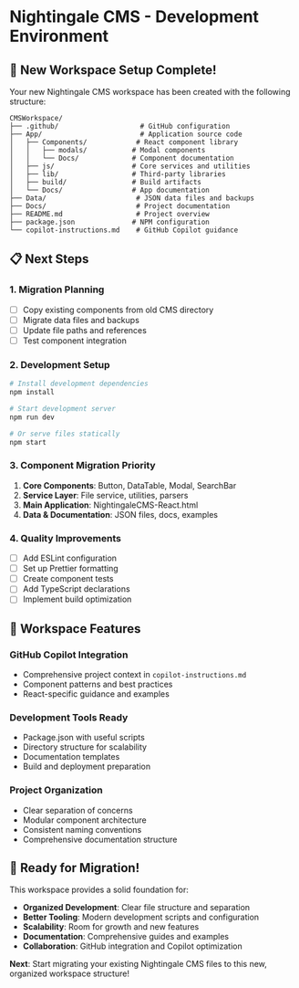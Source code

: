 # Nightingale CMS - Development Environment

## 🚀 New Workspace Setup Complete!

Your new Nightingale CMS workspace has been created with the following structure:

```
CMSWorkspace/
├── .github/                    # GitHub configuration
├── App/                        # Application source code
│   ├── Components/            # React component library
│   │   ├── modals/           # Modal components
│   │   └── Docs/             # Component documentation
│   ├── js/                   # Core services and utilities
│   ├── lib/                  # Third-party libraries
│   ├── build/                # Build artifacts
│   └── Docs/                 # App documentation
├── Data/                      # JSON data files and backups
├── Docs/                      # Project documentation
├── README.md                  # Project overview
├── package.json              # NPM configuration
└── copilot-instructions.md    # GitHub Copilot guidance
```

## 📋 Next Steps

### 1. **Migration Planning**

- [ ] Copy existing components from old CMS directory
- [ ] Migrate data files and backups
- [ ] Update file paths and references
- [ ] Test component integration

### 2. **Development Setup**

```bash
# Install development dependencies
npm install

# Start development server
npm run dev

# Or serve files statically
npm start
```

### 3. **Component Migration Priority**

1. **Core Components**: Button, DataTable, Modal, SearchBar
2. **Service Layer**: File service, utilities, parsers
3. **Main Application**: NightingaleCMS-React.html
4. **Data & Documentation**: JSON files, docs, examples

### 4. **Quality Improvements**

- [ ] Add ESLint configuration
- [ ] Set up Prettier formatting
- [ ] Create component tests
- [ ] Add TypeScript declarations
- [ ] Implement build optimization

## 🔧 Workspace Features

### **GitHub Copilot Integration**

- Comprehensive project context in `copilot-instructions.md`
- Component patterns and best practices
- React-specific guidance and examples

### **Development Tools Ready**

- Package.json with useful scripts
- Directory structure for scalability
- Documentation templates
- Build and deployment preparation

### **Project Organization**

- Clear separation of concerns
- Modular component architecture
- Consistent naming conventions
- Comprehensive documentation structure

## 🎯 Ready for Migration!

This workspace provides a solid foundation for:

- **Organized Development**: Clear file structure and separation
- **Better Tooling**: Modern development scripts and configuration
- **Scalability**: Room for growth and new features
- **Documentation**: Comprehensive guides and examples
- **Collaboration**: GitHub integration and Copilot optimization

**Next**: Start migrating your existing Nightingale CMS files to this new, organized workspace structure!
